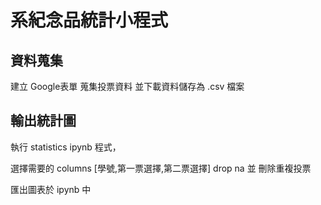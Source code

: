 # 系紀念品統計小程式

## 資料蒐集

建立 Google表單 蒐集投票資料
並下載資料儲存為 .csv 檔案

## 輸出統計圖

執行 statistics ipynb 程式，

選擇需要的 columns [學號,第一票選擇,第二票選擇]
drop na 並 刪除重複投票

匯出圖表於 ipynb 中